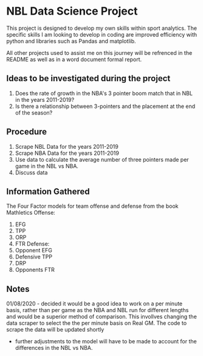 # NBL Data Science Project
This project is designed to develop my own skills within sport analytics. The specific skills I am looking to develop in coding are improved efficiency with python and libraries such as Pandas and matplotlib.

All other projects used to assist me on this journey will be refrenced in the README as well as in a word document formal report. 


## Ideas to be investigated during the project
1.  Does the rate of growth in the NBA's 3 pointer boom match that in NBL in the years 2011-2019?
2. Is there a relationship between 3-pointers and the placement at the end of the season?

## Procedure 
1. Scrape NBL Data for the years 2011-2019 
2. Scrape NBA Data for the years 2011-2019
3. Use data to calculate the average number of three pointers made per game in the NBL vs NBA. 
4. Discuss data

## Information Gathered 
The Four Factor models for team offense and defense from the book Mathletics
Offense: 
  1. EFG 
  2. TPP 
  3. ORP 
  4. FTR
Defense: 
  1. Opponent EFG 
  2. Defensive TPP 
  3. DRP 
  4. Opponents FTR

## Notes 

01/08/2020 - decided it would be a good idea to work on a per minute basis, rather than per game as the NBA and NBL run for different lengths and would be a superior method of comparison. This invollves changing the data scraper to select the the per minute basis on Real GM.  The code to scrape the data will be updated shortly 
 - further adjustments to the model will have to be made to account for the differences in the NBL vs NBA. 
